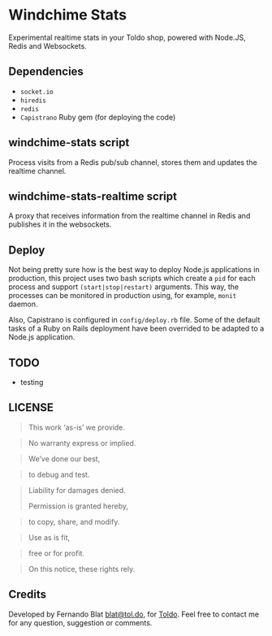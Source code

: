 # Windchime Stats

Experimental realtime stats in your Toldo shop, powered with Node.JS, Redis and Websockets.

## Dependencies

- `socket.io`
- `hiredis`
- `redis`
- `Capistrano` Ruby gem (for deploying the code)

## windchime-stats script

Process visits from a Redis pub/sub channel, stores them and updates the realtime channel.

## windchime-stats-realtime script

A proxy that receives information from the realtime channel in Redis and publishes it in the websockets.

## Deploy

Not being pretty sure how is the best way to deploy Node.js applications in production, this project uses two bash scripts which create a `pid` for each process and support `(start|stop|restart)` arguments. This way, the processes can be monitored in production using, for example, `monit` daemon.

Also, Capistrano is configured in `config/deploy.rb` file. Some of the default tasks of a Ruby on Rails deployment have been overrided to be adapted to a Node.js application.

## TODO

- testing

## LICENSE

> This work ‘as-is’ we provide.

> No warranty express or implied.

> We’ve done our best,

> to debug and test.

> Liability for damages denied.
>
> Permission is granted hereby,

> to copy, share, and modify.

> Use as is fit,

> free or for profit.

> On this notice, these rights rely.

## Credits

Developed by Fernando Blat <blat@tol.do>, for [Toldo](http://tol.do).
Feel free to contact me for any question, suggestion or comments.
